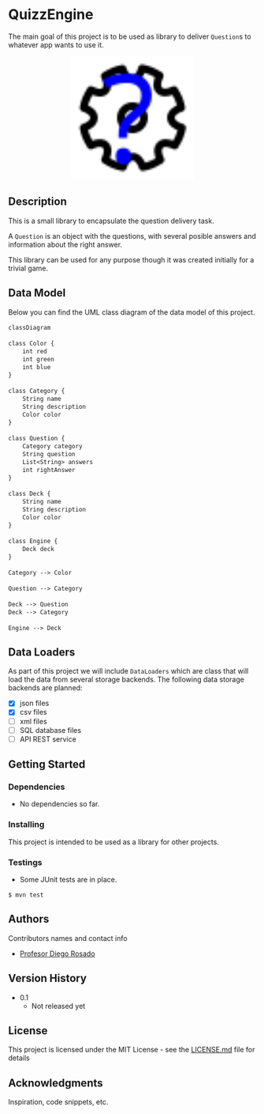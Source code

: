 # QuizzEngine

The main goal of this project is to be used as library to deliver `Question`s to whatever app wants to use it.

<div align='center'>
  <img alt="QuizzEngine logo" src="readme/QuizzEngine_logo.svg" width="250">
</div>

## Description

This is a small library to encapsulate the question delivery task.

A `Question` is an object with the questions, with several posible answers and information about the right answer.

This library can be used for any purpose though it was created initially for a trivial game.

## Data Model

Below you can find the UML class diagram of the data model of this project.

```mermaid
classDiagram

class Color {
    int red
    int green
    int blue
} 

class Category {
    String name
    String description
    Color color
}

class Question {
    Category category
    String question
    List<String> answers
    int rightAnswer
}

class Deck {
    String name 
    String description 
    Color color 
}

class Engine {
    Deck deck 
}

Category --> Color

Question --> Category

Deck --> Question
Deck --> Category

Engine --> Deck
``` 

## Data Loaders

As part of this project we will include `DataLoaders` which are class that will load the data from several storage backends.
The following data storage backends are planned:

 - [x] json files
 - [x] csv files
 - [ ] xml files
 - [ ] SQL database files
 - [ ] API REST service

## Getting Started


### Dependencies

* No dependencies so far.

### Installing

This project is intended to be used as a library for other projects.

### Testings

* Some JUnit tests are in place.
```
$ mvn test
```

## Authors

Contributors names and contact info

* [Profesor Diego Rosado](https://github.com/ProfesorDiegoRosado)  


## Version History

* 0.1
    * Not released yet

## License

This project is licensed under the MIT License - see the [LICENSE.md](../LICENSE.md) file for details

## Acknowledgments

Inspiration, code snippets, etc.
